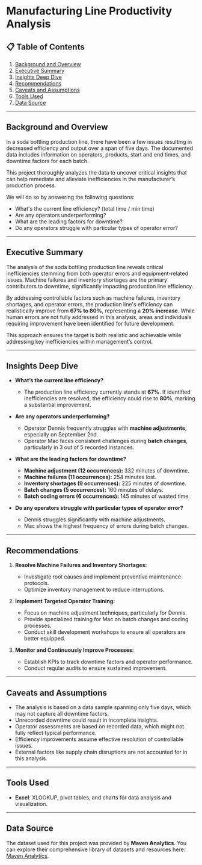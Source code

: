 # Manufacturing Line Productivity Analysis  

## 📋 **Table of Contents**  
1. [Background and Overview](#background-and-overview)  
2. [Executive Summary](#executive-summary)  
3. [Insights Deep Dive](#insights-deep-dive)  
4. [Recommendations](#recommendations)  
5. [Caveats and Assumptions](#caveats-and-assumptions)  
6. [Tools Used](#tools-used)  
7. [Data Source](#data-source)  

---

## Background and Overview  

In a soda bottling production line, there have been a few issues resulting in decreased efficiency and output over a span of five days. The documented data includes information on operators, products, start and end times, and downtime factors for each batch.  

This project thoroughly analyzes the data to uncover critical insights that can help remediate and alleviate inefficiencies in the manufacturer’s production process.  

We will do so by answering the following questions:

- What's the current line efficiency? (total time / min time)
- Are any operators underperforming?
- What are the leading factors for downtime?
- Do any operators struggle with particular types of operator error?

---

## Executive Summary  

The analysis of the soda bottling production line reveals critical inefficiencies stemming from both operator errors and equipment-related issues. Machine failures and inventory shortages are the primary contributors to downtime, significantly impacting production line efficiency.  

By addressing controllable factors such as machine failures, inventory shortages, and operator errors, the production line's efficiency can realistically improve from **67% to 80%**, representing a **20% increase**. While human errors are not fully addressed in this analysis, areas and individuals requiring improvement have been identified for future development.  

This approach ensures the target is both realistic and achievable while addressing key inefficiencies within management’s control.  

---

## Insights Deep Dive  

- **What’s the current line efficiency?**  
   - The production line efficiency currently stands at **67%**. If identified inefficiencies are resolved, the efficiency could rise to **80%**, marking a substantial improvement.  

- **Are any operators underperforming?**  
   - Operator Dennis frequently struggles with **machine adjustments**, especially on September 2nd.  
   - Operator Mac faces consistent challenges during **batch changes**, particularly in 3 out of 5 recorded instances.  

- **What are the leading factors for downtime?**  
   - **Machine adjustment (12 occurrences):** 332 minutes of downtime.  
   - **Machine failures (11 occurrences):** 254 minutes lost.  
   - **Inventory shortages (9 occurrences):** 225 minutes of downtime.  
   - **Batch changes (5 occurrences):** 160 minutes of delays.  
   - **Batch coding errors (6 occurrences):** 145 minutes of wasted time.  

- **Do any operators struggle with particular types of operator error?**  
   - Dennis struggles significantly with machine adjustments.  
   - Mac shows the highest frequency of errors during batch changes.  

---

## Recommendations  

1. **Resolve Machine Failures and Inventory Shortages:**  
   - Investigate root causes and implement preventive maintenance protocols.  
   - Optimize inventory management to reduce interruptions.  

2. **Implement Targeted Operator Training:**  
   - Focus on machine adjustment techniques, particularly for Dennis.  
   - Provide specialized training for Mac on batch changes and coding processes.  
   - Conduct skill development workshops to ensure all operators are better equipped.  

3. **Monitor and Continuously Improve Processes:**  
   - Establish KPIs to track downtime factors and operator performance.  
   - Conduct regular audits to ensure sustained improvement.  

---

## Caveats and Assumptions  

- The analysis is based on a data sample spanning only five days, which may not capture all downtime factors.  
- Unrecorded downtime could result in incomplete insights.  
- Operator assessments are based on recorded data, which might not fully reflect typical performance.  
- Efficiency improvements assume effective resolution of controllable issues.  
- External factors like supply chain disruptions are not accounted for in this analysis.  

---

## **Tools Used**  
- **Excel**: XLOOKUP, pivot tables, and charts for data analysis and visualization.  

---

## **Data Source**  
The dataset used for this project was provided by **Maven Analytics**. You can explore their comprehensive library of datasets and resources here: [Maven Analytics](https://www.mavenanalytics.io/).  
